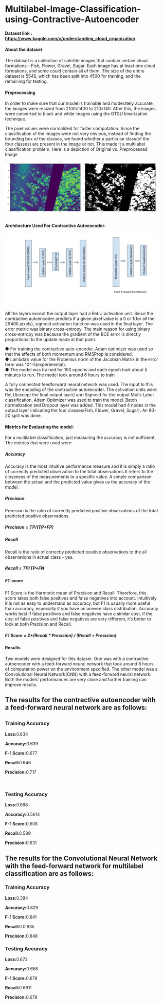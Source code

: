 # Multilabel-Image-Classification-using-Contractive-Autoencoder

#### Dataset link : https://www.kaggle.com/c/understanding_cloud_organization
#### About the dataset
<p>The dataset is a collection of satellite images that contain certain cloud formations - Fish, Flower,
Gravel, Sugar. Each image has at least one cloud formations, and some could contain all of them.
The size of the entire dataset is 5546, which has been split into 4500 for training, and the remaining
for testing.</p>

#### Preprocessing
<p>In order to make sure that our model is trainable and moderately accurate, the images were resized
from 2100x1400 to 210x140. After this, the images were converted to black and white images using
the OTSU binarization technique.</p>
<p>The pixel values were normalized for faster computation. Since the classification of the images were
not very obvious, instead of finding the bounding box of the classes, we found whether a particular
class(of the four classes) are present in the image or not. This made it a multilabel classification
problem. Here is a depiction of Original vs. Preprocessed Image</p>
<img src = "./image/Image.png"></img>

#### Architecture Used For Contractive Autoencoder:
<img src = "./image/Architecture.png"></img>
<p>All the layers except the output layer had a ReLU activation unit. Since the contractive autoencoder
predicts if a given pixel value is a 0 or 1(for all the 29400 pixels), sigmoid activation function was used
in the final layer. The error metric was binary cross-entropy. The main reason for using binary
cross-entropy was because the gradient of the BCE error is directly proportional to the update made
at that point.</p>
● For training the contractive auto-encoder, Adam optimizer was used so that the effects of both
momentum and RMSProp is considered.<br>
● Lambda’s value for the Frobenius norm of the Jacobian Matrix in the error term was
10^-5(experimental).<br>
● The model was trained for 100 epochs and each epoch took about 5 minutes to run. The
model took around 6 hours to train<br>
<p>
A fully connected feedforward neural network was used. The input to this was the encoding of the
contractive autoencoder. The activation units were ReLU(except the final output layer) and Sigmoid
for the output Multi-Label classification. Adam Optimizer was used to train the model. Batch
normalization and Dropout layer was added. This model had 4 nodes in the output layer indicating the
four classes(Fish, Flower, Gravel, Sugar). An 80-20 split was done.</p>


#### Metrics for Evaluating the model:
</p>For a multilabel classification, just measuring the accuracy is not sufficient. The metrics that were
used were:</p>
<h5>Accuracy</h5> <p>Accuracy is the most intuitive performance measure and it is simply a ratio of correctly
predicted observation to the total observations.It refers to the closeness of the measurements to a
specific value. A simple comparison between the actual and the predicted value gives us the accuracy
of the model.</p>
<h5>Precision</h5> <p>Precision is the ratio of correctly predicted positive observations of the total predicted
positive observations.</p>
<h5>Precision = TP/(TP+FP)</h5>
<h5>Recall</h5><p> Recall is the ratio of correctly predicted positive observations to the all observations in actual
class - yes.</p>
<h5>Recall = TP/TP+FN</h5>
<h5>F1-score</h5><p>F1 Score is the Harmonic mean of Precision and Recall. Therefore, this score takes both
false positives and false negatives into account. Intuitively it is not as easy to understand as accuracy,
but F1 is usually more useful than accuracy, especially if you have an uneven class distribution.
Accuracy works best if false positives and false negatives have a similar cost. If the cost of false
positives and false negatives are very different, it’s better to look at both Precision and Recall.</p>
<h5>F1 Score = 2*(Recall * Precision) / (Recall + Precision)</h5>


#### Results
<p>Two models were designed for this dataset. One was with a contractive autoencoder with a
feed-forward neural network that took around 8 hours of computation power on the environment
specified. The other model was a Convolutional Neural Network(CNN) with a feed-forward neural
network. Both the models’ performances are very close and further training can improve results.
<h2>The results for the contractive autoencoder with a feed-forward neural network are as follows:<h2>
<h3> Training Accuracy</h3>
<p><b>Loss:</b>0.634</p>
<p><b>Accuracy:</b>0.639</p>
<p><b>F-1 Score:</b>0.677</p>
<p><b>Recall:</b>0.646</p>
<p><b>Precision:</b>0.717</p>
<br>
<h3> Testing Accuracy</h3>
<p><b>Loss:</b>0.688</p>
<p><b>Accuracy:</b>0.5614</p>
<p><b>F-1 Score:</b>0.608</p>
<p><b>Recall:</b>0.589</p>
<p><b>Precision:</b>0.631</p>

<h2>The results for the Convolutional Neural Network with the feed-forward network for multilabel
classification are as follows:</h2>
<h3> Training Accuracy</h3>
<p><b>Loss:</b>0.384</p>
<p><b>Accuracy:</b>0.829</p>
<p><b>F-1 Score:</b>0.841</p>
<p><b>Recall:</b>0.0.835</p>
<p><b>Precision:</b>0.848</p>

<h3> Testing Accuracy</h3>
<p><b>Loss:</b>0.672</p>
<p><b>Accuracy:</b>0.658</p>
<p><b>F-1 Score:</b>0.678</p>
<p><b>Recall:</b>0.6811</p>
<p><b>Precision:</b>0.678</p>

